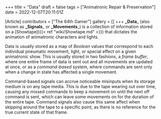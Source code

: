 +++
title = "Data"
draft = false
tags = ["Animatronic Repair & Preservation"]
date = 2022-12-07T20:11:01Z

[Article]
contributors = ["The 64th Gamer"]
gallery = []
+++
**_Data**_ (also known as **_Signals**_ or **_Movements**_) is a collection of information stored on a [Showtape]({{< ref "wiki/Showtape.md" >}}) that dictates the animation of animatronic characters and lights.

Data is usually stored as a map of _Boolean_ values that correspond to each individual pneumatic movement, light, or special effect on a given animatronic show.  This is usually stored in two fashions, a _frame buffer_, where one entire frame of data is sent out and all movements are updated at once, or as a _command-based_ system, where commands are sent only when a change in state has affected a single movement. 

Command-based signals can accrue noticeable misinputs when its storage medium is on any tape media. This is due to the tape wearing out over time, causing any missed commands to keep a movement on until the next off command is sent, which can leave some movements on for the duration of the entire tape. Command signals also cause this same affect when skipping around the tape to a specific point, as there is no reference for the true current state of that frame.